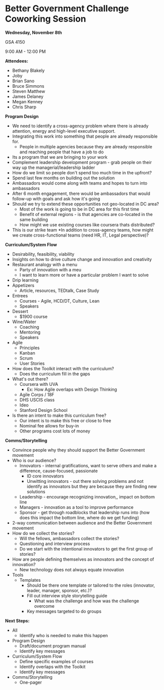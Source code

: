 # Better Government Challenge Coworking Session

**Wednesday, November 8th**

GSA 4150

9:00 AM - 12:00 PM

**Attendees:**

* Bethany Blakely
* Joby
* Brian Sano
* Bruce Simmons
* Steven Matthew
* James Delaney
* Megan Kenney
* Chris Sharp

**Program Design**

* We need to identify a cross-agency problem where there is already attention, energy and high-level executive support.
* Integrating this work into something that people are already responsible for.
    * People in multiple agencies because they are already responsible and reaching people that have a job to do
* Its a program that we are bringing to your work
* Complement leadership development program - grab people on their way up the managerial/leadership ladder
* How do we limit so people don't spend too much time in the upfront?
* Spend last few months on building out the solution
* Ambassadors would come along with teams and hopes to turn into ambassadors
* After 6 month engagement, there would be ambassadors that would follow-up with goals and ask how it's going
* Should we try to extend these opportunities not geo-located in DC area?
    * Most of the work is going to be in DC area for this first time
    * Benefit of external regions - is that agencies are co-located in the same building
    * How might we use existing courses like coursera thats distributed?
* This is our strike team
*In addition to cross-agency teams, how might we create cross-functional teams (need HR, IT, Legal perspective)?

**Curriculum/System Flow**

* Desirability, feasibility, viability
* Insights on how to drive culture change and innovation and creativity
* Restaurant analogy with a menu
    * Party of innovation with a meu
    * I want to learn more or have a particular problem I want to solve
* Drip learning
* Appetizers
    * Article, resources, TEDtalk, Case Study
* Entrees
    * Courses - Agile, HCD/DT, Culture, Lean
    * Speakers
* Dessert
    * $1900 course
* Wine/Water
    * Coaching
    * Mentoring
    * Speakers
 * Agile
    * Principles
    * Kanban
    * Scrum
    * User Stories
* How does the Toolkit interact with the curriculum?
    * Does the curriculum fill in the gaps
* What's out there?
    * Coursera with UVA
        * Ex: How Agile overlaps with Design Thinking
    * Agile Corps / 18F
    * DHS USCIS class
    * Ideo
    * Stanford Design School
* Is there an intent to make this curriculum free?
    * Our intent is to make this free or close to free
    * Nominal fee allows for buy-in
    * Other programs cost lots of money

**Comms/Storytelling**

* Convince people why they should support the Better Government movement
* Who is our audience?
    * Innovators - internal gratifications, want to serve others and make a difference, cause-focused, passionate
      * ID core innovators
      * Unwitting innovators - out there solving problems and not identify as innovators but they are because they are finding new solutions
    * Leadership - encourage recognizing innovation,, impact on bottom line
    * Managers - innovation as a tool to improve performance
    * Sponsor - get through roadblocks that leadership runs into (how does this impact the bottom line, where do we get funding)
* 2-way communication between audience and the Better Government movement
* How do we collect the stories?
    * Will the fellows, ambassadors collect the stories?
    * Questioning and interview process
    * Do we start with the intentional innovators to get the first group of stories?
* How are people defining themselves as innovators and the concept of innovation?
    * New technology does not always equate innovation
* Tools
    * Templates
      * Should be there one template or tailored to the roles (innovator, leader, manager, sponsor, etc.)?
      * Fill out interview style storytelling guide
          * What was the challenge and how was the challenge overcome
      * Key messages targeted to do groups

**Next Steps:**

* All
    * Identify who is needed to make this happen
* Program Design
    * Draft/document program manual
    * Identify key messages
* Curriculum/System Flow
    * Define specific examples of courses
    * Identify overlaps with the Toolkit
    * Identify key messages
* Comms/Storytelling
    * One-pager
